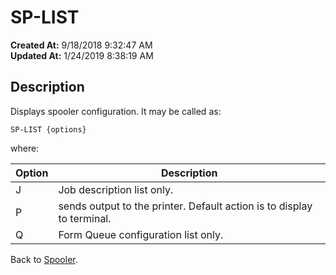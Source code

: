 # SP-LIST

**Created At:** 9/18/2018 9:32:47 AM  
**Updated At:** 1/24/2019 8:38:19 AM  


## Description

Displays spooler configuration. It may be called as:

```
SP-LIST {options}
```

where:


| Option<br> | Description<br> |
| --- | --- |
| J<br> | Job description list only.<br> |
| P<br> | sends output to the printer. Default action is to display to terminal.<br> |
| Q<br> | Form Queue configuration list only.<br> |


Back to [Spooler](jbase-spooler).
